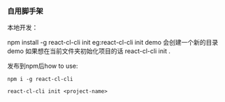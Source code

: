 ### 自用脚手架

本地开发：

npm install -g
react-cl-cli init <project-name> 
eg:react-cl-cli init demo 会创建一个新的目录demo
如果想在当前文件夹初始化项目的话 react-cl-cli init .


发布到npm后how to use:

``` base
npm i -g react-cl-cli

react-cl-cli init <project-name>
```
